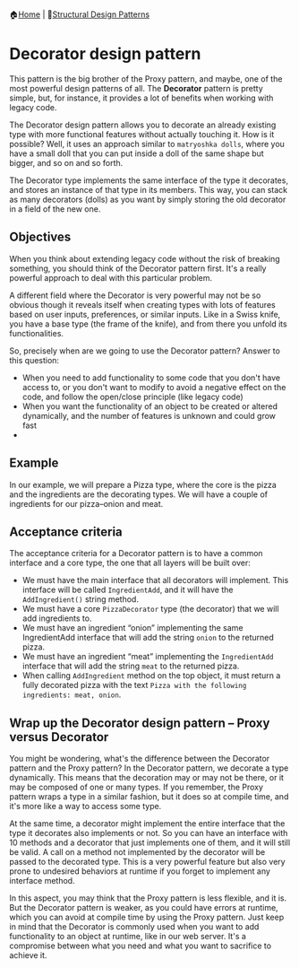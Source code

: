 :house:[Home](https://github.com/DevilsTear/go-design-patterns/ "Table of Contents") | :file_folder:[Structural Design Patterns](https://github.com/DevilsTear/go-design-patterns/tree/main/gang-of-four/structural/ "Structural Design Patterns Table of Contents")
# Decorator design pattern
This pattern is the big brother of the Proxy pattern, and maybe, one of the
most powerful design patterns of all. The **Decorator** pattern is pretty simple, but, for
instance, it provides a lot of benefits when working with legacy code.

The Decorator design pattern allows you to decorate an already existing type with more
functional features without actually touching it. How is it possible? Well, it uses an
approach similar to `matryoshka dolls`, where you have a small doll that you can put inside a
doll of the same shape but bigger, and so on and so forth.

The Decorator type implements the same interface of the type it decorates, and stores an
instance of that type in its members. This way, you can stack as many decorators (dolls) as
you want by simply storing the old decorator in a field of the new one.

## Objectives
When you think about extending legacy code without the risk of breaking something, you
should think of the Decorator pattern first. It's a really powerful approach to deal with this
particular problem.

A different field where the Decorator is very powerful may not be so obvious though it
reveals itself when creating types with lots of features based on user inputs, preferences, or
similar inputs. Like in a Swiss knife, you have a base type (the frame of the knife), and from
there you unfold its functionalities.

So, precisely when are we going to use the Decorator pattern? Answer to this question:
- When you need to add functionality to some code that you don't have access to,
or you don't want to modify to avoid a negative effect on the code, and follow the
open/close principle (like legacy code)
- When you want the functionality of an object to be created or altered
dynamically, and the number of features is unknown and could grow fast
- 
## Example
In our example, we will prepare a Pizza type, where the core is the pizza and the
ingredients are the decorating types. We will have a couple of ingredients for our
pizza–onion and meat.

## Acceptance criteria
The acceptance criteria for a Decorator pattern is to have a common interface and a core
type, the one that all layers will be built over:
- We must have the main interface that all decorators will implement. This
interface will be called `IngredientAdd`, and it will have the `AddIngredient()`
string method.
- We must have a core `PizzaDecorator` type (the decorator) that we will add
ingredients to.
- We must have an ingredient “onion” implementing the same IngredientAdd interface that will add the string `onion` to the returned pizza.
- We must have an ingredient “meat” implementing the `IngredientAdd` interface that will add the string `meat` to the returned pizza.
- When calling `AddIngredient` method on the top object, it must return a fully decorated pizza with the text `Pizza with the following ingredients: meat, onion`.

## Wrap up the Decorator design pattern – Proxy versus Decorator
You might be wondering, what's the difference between the Decorator pattern and the
Proxy pattern? In the Decorator pattern, we decorate a type dynamically. This means that
the decoration may or may not be there, or it may be composed of one or many types. If you
remember, the Proxy pattern wraps a type in a similar fashion, but it does so at compile
time, and it's more like a way to access some type.

At the same time, a decorator might implement the entire interface that the type it decorates
also implements or not. So you can have an interface with 10 methods and a decorator that
just implements one of them, and it will still be valid. A call on a method not implemented
by the decorator will be passed to the decorated type. This is a very powerful feature but
also very prone to undesired behaviors at runtime if you forget to implement any interface
method.

In this aspect, you may think that the Proxy pattern is less flexible, and it is. But the
Decorator pattern is weaker, as you could have errors at runtime, which you can avoid at
compile time by using the Proxy pattern. Just keep in mind that the Decorator is commonly
used when you want to add functionality to an object at runtime, like in our web server. It's
a compromise between what you need and what you want to sacrifice to achieve it.